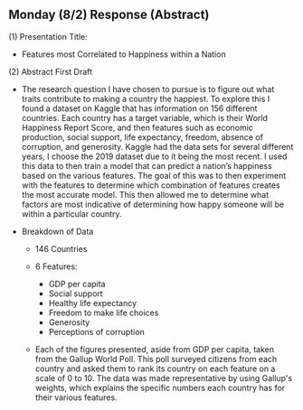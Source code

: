 ## Monday (8/2) Response (Abstract)

(1) Presentation Title:

- Features most Correlated to Happiness within a Nation 

(2) Abstract First Draft

- The research question I have chosen to pursue is to figure out what traits contribute to making a country the 
  happiest. To explore this I found a dataset on Kaggle that has information on 156 different countries. Each country 
  has a target variable, which is their World Happiness Report Score, and then features such as economic production, 
  social support, life expectancy, freedom, absence of corruption, and generosity. Kaggle had the data sets for several 
  different years, I choose the 2019 dataset due to it being the most recent. I used this data to then train a model 
  that can predict a nation’s happiness based on the various features. The goal of this was to then experiment with 
  the features to determine which combination of features creates the most accurate model. This then allowed me to 
  determine what factors are most indicative of determining how happy someone will be within a particular country. 
  
- Breakdown of Data

    - 146 Countries
    
    - 6 Features:
    
        - GDP per capita
        - Social support
        - Healthy life expectancy
        - Freedom to make life choices
        - Generosity
        - Perceptions of corruption
    
    - Each of the figures presented, aside from GDP per capita, taken from the Gallup World Poll. This poll surveyed
    citizens from each country and asked them to rank its country on each feature on a scale of 0 to 10. The data was
      made representative by using Gallup's weights, which explains the specific numbers each country has for their
      various features.
